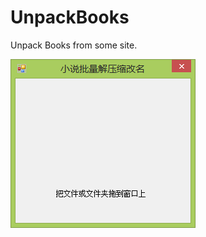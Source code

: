 # UnpackBooks
Unpack Books from some site.

![image](https://github.com/binsys/UnpackBooks/raw/master/Screensnap.png)